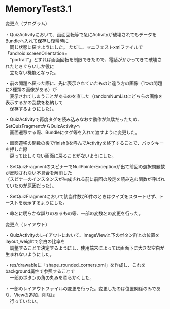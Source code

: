 # MemoryTest3.1

変更点（プログラム）

・QuizActivityにおいて、画面回転等で急にActivityが破壊されてもデータをBundleへ入れて保存し復帰時に  
　同じ状態に戻すようにした。  ただし、マニフェストxmlファイルで「android:screenOrientation=  
　"portrait"」とすれば画面回転を制限できたので、電話がかかってきて破壊されたときぐらいしか役に  
　立たない機能となった。
 
・前の問題へ戻った際に、先に表示されていたものと違う方の画像（1つの問題に2種類の画像がある）が  
　表示されてしまうことがあるのを直した（randomNumListにどちらの画像を表示するかの乱数を格納して  
　保存するようにした）。

・QuizActivityで再度タグを読み込みなおす動作が無駄だったため、SetQuizFragmentからQuizActivityへ  
　画面遷移する際、Bundleにタグ等を入れて渡すように変更した。
 
・画面遷移の関数の後でfinish()を呼んでActivityを終了することで、バックキーを押した際  
　戻ってほしくない画面に戻ることがないようにした。
 
・SetQuizFragmentのスピナーでNullPointerExceptionが出て前回の選択問題数が反映されない不具合を解消した  
 （スピナーのインスタンスが生成される前に前回の設定を読み込む関数が呼ばれていたのが原因だった）。
 
・SetQuizFragmentにおいて該当件数が0件のときはクイズをスタートせず、トーストを表示するようにした。

・命名に明らかな誤りのあるもの等、一部の変数名の変更を行った。



変更点（レイアウト）

・QuizActivityのレイアウトにおいて、ImageViewと下のボタン群との位置をlayout_weightで余白の比率を  
　調整することで決定するようにし、使用端末によっては画面下に大きな空白が生まれないようにした。
 
・res/drawableに「shape_rounded_corners.xml」を作成し、これをbackground属性で参照することで  
　一部のボタンの角の丸みを柔らかくした。
 
・一部のレイアウトファイルの変更を行った。変更したのは位置関係のみであり、Viewの追加、削除は  
　行っていない。


 
 
